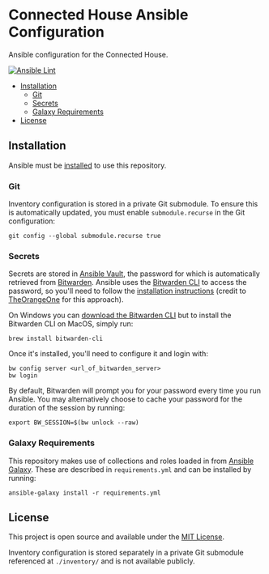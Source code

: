 # Connected House Ansible Configuration

Ansible configuration for the Connected House.

[![Ansible Lint](https://github.com/connected-house/ansible/actions/workflows/ansible-lint.yml/badge.svg)](https://github.com/connected-house/ansible/actions/workflows/ansible-lint.yml)

- [Installation](#installation)
  * [Git](#git)
  * [Secrets](#secrets)
  * [Galaxy Requirements](#galaxy-requirements)
- [License](#license)

## Installation

Ansible must be [installed](https://docs.ansible.com/ansible/latest/installation_guide/intro_installation.html) to use this repository.

### Git

Inventory configuration is stored in a private Git submodule. To ensure this is automatically updated, you must enable `submodule.recurse` in the Git configuration:

```
git config --global submodule.recurse true
```

### Secrets

Secrets are stored in [Ansible Vault](https://docs.ansible.com/ansible/latest/cli/ansible-vault.html), the password for which is automatically retrieved from [Bitwarden](https://bitwarden.com/). Ansible uses the [Bitwarden CLI](https://bitwarden.com/help/article/cli/) to access the password, so you'll need to follow the [installation instructions](https://bitwarden.com/help/article/cli/#download-and-install) (credit to [TheOrangeOne](https://theorangeone.net/posts/ansible-vault-bitwarden/) for this approach).

On Windows you can [download the Bitwarden CLI](https://bitwarden.com/help/article/cli/#download-and-install)  but to install the Bitwarden CLI on MacOS, simply run:

```
brew install bitwarden-cli
```

Once it's installed, you'll need to configure it and login with:

```
bw config server <url_of_bitwarden_server>
bw login
```

By default, Bitwarden will prompt you for your password every time you run Ansible. You may alternatively choose to cache your password for the duration of the session by running:

```
export BW_SESSION=$(bw unlock --raw)
```

### Galaxy Requirements

This repository makes use of collections and roles loaded in from [Ansible Galaxy](https://galaxy.ansible.com/). These are described in `requirements.yml` and can be installed by running:

```
ansible-galaxy install -r requirements.yml
```

## License

This project is open source and available under the [MIT License](LICENSE).

Inventory configuration is stored separately in a private Git submodule referenced at `./inventory/` and is not available publicly.
